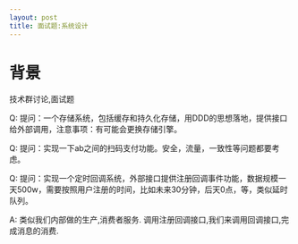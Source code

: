 ```yaml
---
layout: post
title: 面试题:系统设计
---
```


# 背景
技术群讨论,面试题

Q: 提问：一个存储系统，包括缓存和持久化存储，用DDD的思想落地，提供接口给外部调用，注意事项：有可能会更换存储引擎。

Q: 提问：实现一下ab之间的扫码支付功能。安全，流量，一致性等问题都要考虑。

Q: 提问：实现一个定时回调系统，外部接口提供注册回调事件功能，数据规模一天500w，需要按照用户注册的时间，比如未来30分钟，后天0点，等，类似延时队列。

A: 类似我们内部做的生产,消费者服务. 调用注册回调接口,我们来调用回调接口,完成消息的消费.